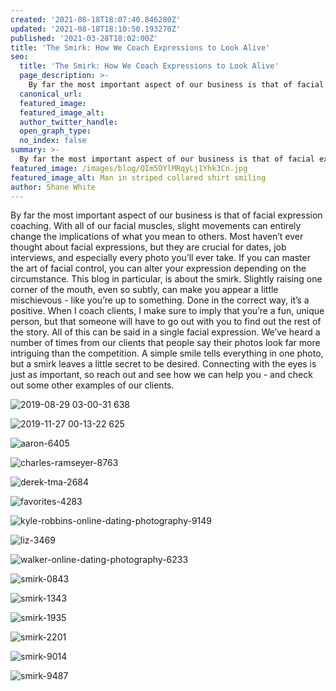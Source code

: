 ```yaml
---
created: '2021-08-18T18:07:40.846280Z'
updated: '2021-08-18T18:10:50.193270Z'
published: '2021-03-28T18:02:00Z'
title: 'The Smirk: How We Coach Expressions to Look Alive'
seo:
  title: 'The Smirk: How We Coach Expressions to Look Alive'
  page_description: >-
    By far the most important aspect of our business is that of facial expression coaching. With all of our facial muscles, slight movements can entirely change the implications of what you mean to others. Most haven’t ever thought about facial expressions, but they are crucial for dates, job interviews, and especially every photo you’ll ever take.
  canonical_url:
  featured_image:
  featured_image_alt:
  author_twitter_handle:
  open_graph_type:
  no_index: false
summary: >-
  By far the most important aspect of our business is that of facial expression coaching. With all of our facial muscles, slight movements can entirely change the implications of what you mean to others. Most haven’t ever thought about facial expressions, but they are crucial for dates, job interviews, and especially every photo you’ll ever take.
featured_image: /images/blog/QIm5OYlMRqyLj1Yhk3Cn.jpg
featured_image_alt: Man in striped collared shirt smiling
author: Shane White
---
```


<p>By far the most important aspect of our business is that of facial expression coaching. With all of our facial muscles, slight movements can entirely change the implications of what you mean to others. Most haven&rsquo;t ever thought about facial expressions, but they are crucial for dates, job interviews, and especially every photo you&rsquo;ll ever take. If you can master the art of facial control, you can alter your expression depending on the circumstance. This blog in particular, is about the smirk. Slightly raising one corner of the mouth, even so subtly, can make you appear a little mischievous - like you&rsquo;re up to something. Done in the correct way, it&rsquo;s a positive. When I coach clients, I make sure to imply that you&rsquo;re a fun, unique person, but that someone will have to go out with you to find out the rest of the story. All of this can be said in a single facial expression. We&rsquo;ve heard a number of times from our clients that people say their photos look far more intriguing than the competition. A simple smile tells everything in one photo, but a smirk leaves a little secret to be desired. Connecting with the eyes is just as important, so reach out and see how we can help you - and check out some other examples of our clients.</p>
<p><img src="https://images.ctfassets.net/9e33rgnm1y4m/6pIBJvhJq6N3egkYKuHv6N/b1b09decf5e86a69dd7d7c252bf4e000/2019-08-29_03-00-31_638.jpeg" alt="2019-08-29 03-00-31 638" /></p>
<p><img src="https://images.ctfassets.net/9e33rgnm1y4m/HA09KH8vkrqyIPkdfsUSq/e6ca91d91f89f6b76319ea2b239e73fc/2019-11-27_00-13-22_625.jpeg" alt="2019-11-27 00-13-22 625" /></p>
<p><img src="https://images.ctfassets.net/9e33rgnm1y4m/3SZfh0s30j1WV2t8zg2z7M/5c5500e5ce3dded7642ab8d7f7e68b84/aaron-6405.jpg" alt="aaron-6405" /></p>
<p><img src="https://images.ctfassets.net/9e33rgnm1y4m/4udg6Nqgf8sj1jGpARchFJ/0253d34f60aa96ce66ccd8c5b5c86874/charles-ramseyer-8763.jpg" alt="charles-ramseyer-8763" /></p>
<p><img src="https://images.ctfassets.net/9e33rgnm1y4m/1gdWcaHmHDjGFsfO99PCpf/536b9bdfbf3f231d1a46b22f8ff92107/derek-tma-2684.jpg" alt="derek-tma-2684" /></p>
<p><img src="https://images.ctfassets.net/9e33rgnm1y4m/7yhSitu7kG514Msj2yxwIl/3aee17535be99d3290d69a5eab2e3b5f/favorites-4283.jpg" alt="favorites-4283" /></p>
<p><img src="https://images.ctfassets.net/9e33rgnm1y4m/3ZeIph4g2x8rAIMhu9Rmje/1fa2ed3c3ed9d4ee77ed11203bcf8736/kyle-robbins-online-dating-photography-9149.jpg" alt="kyle-robbins-online-dating-photography-9149" /></p>
<p><img src="https://images.ctfassets.net/9e33rgnm1y4m/2Yaf5T4TypbF5205Rkthpd/9ec0472c95edb9d391967f358dc55602/liz-3469.jpg" alt="liz-3469" /></p>
<p><img src="https://images.ctfassets.net/9e33rgnm1y4m/78SSETtGRisoMaAYH43QER/5974bd268353be130de2a07f17cec938/walker-online-dating-photography-6233.jpg" alt="walker-online-dating-photography-6233" /></p>
<p><img src="https://images.ctfassets.net/9e33rgnm1y4m/7hAbYCioDem86Umv4DGszZ/e3b673c4e25694e46883c5972516a38d/smirk-0843.jpg" alt="smirk-0843" /></p>
<p><img src="https://images.ctfassets.net/9e33rgnm1y4m/4D08wdpfg0YYMk38qlxd6U/70ff7fddfc854601dfc23bacd4420bb2/smirk-1343.jpg" alt="smirk-1343" /></p>
<p><img src="https://images.ctfassets.net/9e33rgnm1y4m/Ha2YixupDS7BiE7Md7X7E/733554856123d6b15e5506e81615e988/smirk-1935.jpg" alt="smirk-1935" /></p>
<p><img src="https://images.ctfassets.net/9e33rgnm1y4m/6YHppN0kOuOXM7jddH5nZJ/1535c19f000d3651b73eb323c7aff6a1/smirk-2201.jpg" alt="smirk-2201" /></p>
<p><img src="https://images.ctfassets.net/9e33rgnm1y4m/2rP38DcUZUve8pr65Tg7pq/24d39d8699607de32a214d17fc078bb2/smirk-9014.jpg" alt="smirk-9014" /></p>
<p><img src="https://images.ctfassets.net/9e33rgnm1y4m/59LYggi3iwAv49odma6e3o/681e15ac17bcdae36f4db42182b21d42/smirk-9487.jpg" alt="smirk-9487" /></p>
